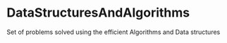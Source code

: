 # DataStructuresAndAlgorithms
Set of problems solved using the efficient Algorithms and Data structures
